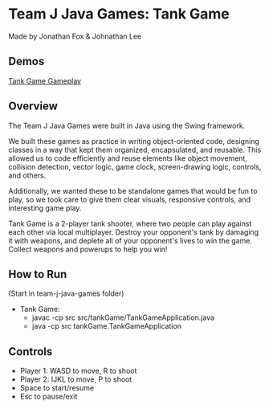 # Team J Java Games: Tank Game
Made by Jonathan Fox & Johnathan Lee

## Demos
[Tank Game Gameplay](https://youtu.be/C16IQBU7it4)

## Overview
The Team J Java Games were built in Java using the Swing framework.

We built these games as practice in writing object-oriented code, designing classes in a way that kept them organized, encapsulated, and reusable. This allowed us to code efficiently and reuse elements like object movement, collision detection, vector logic, game clock, screen-drawing logic, controls, and others.

Additionally, we wanted these to be standalone games that would be fun to play, so we took care to give them clear visuals, responsive controls, and interesting game play.

Tank Game is a 2-player tank shooter, where two people can play against each other via local multiplayer. Destroy your opponent's tank by damaging it with weapons, and deplete all of your opponent's lives to win the game. Collect weapons and powerups to help you win!

## How to Run
(Start in team-j-java-games folder)
  
- Tank Game:
  - javac -cp src src/tankGame/TankGameApplication.java
  - java -cp src tankGame.TankGameApplication

## Controls
  - Player 1: WASD to move, R to shoot
  - Player 2: IJKL to move, P to shoot
  - Space to start/resume
  - Esc to pause/exit
